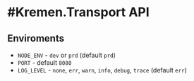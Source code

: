 # #Kremen.Transport API

## Enviroments

- `NODE_ENV` - `dev` or `prd` (default `prd`)
- `PORT` - default `8080`
- `LOG_LEVEL` - `none`, `err`, `warn`, `info`, `debug`, `trace` (default `err`)
